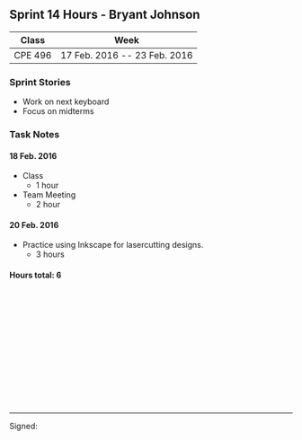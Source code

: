 ## Sprint 14 Hours - Bryant Johnson

Class | Week
----- | ----
CPE 496 | 17 Feb. 2016 -- 23 Feb. 2016

### Sprint Stories

* Work on next keyboard
* Focus on midterms

### Task Notes

#### 18 Feb. 2016

* Class
	* 1 hour
* Team Meeting
	* 2 hour
	
#### 20 Feb. 2016

* Practice using Inkscape for lasercutting designs. 
	* 3 hours

#### Hours total: 6



<br><br><br><br><br><br>
<br><br><br><br><br><br>

---

Signed: 
